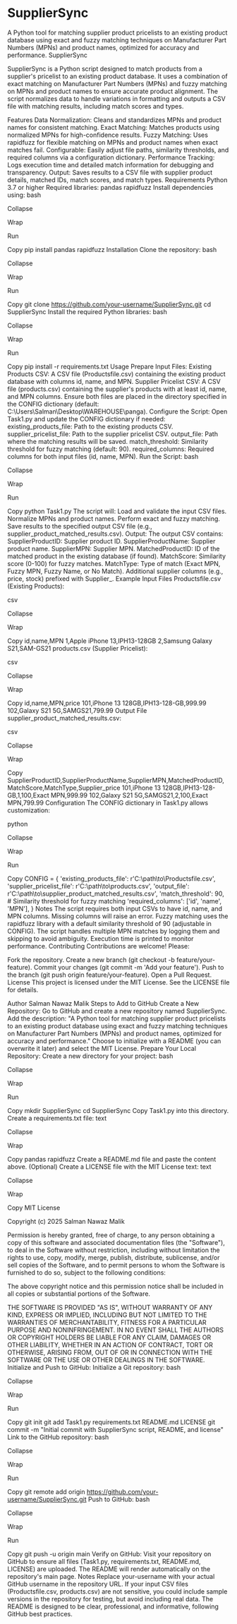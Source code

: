 # SupplierSync
A Python tool for matching supplier product pricelists to an existing product database using exact and fuzzy matching techniques on Manufacturer Part Numbers (MPNs) and product names, optimized for accuracy and performance.
SupplierSync




SupplierSync is a Python script designed to match products from a supplier's pricelist to an existing product database. It uses a combination of exact matching on Manufacturer Part Numbers (MPNs) and fuzzy matching on MPNs and product names to ensure accurate product alignment. The script normalizes data to handle variations in formatting and outputs a CSV file with matching results, including match scores and types.

Features
Data Normalization: Cleans and standardizes MPNs and product names for consistent matching.
Exact Matching: Matches products using normalized MPNs for high-confidence results.
Fuzzy Matching: Uses rapidfuzz for flexible matching on MPNs and product names when exact matches fail.
Configurable: Easily adjust file paths, similarity thresholds, and required columns via a configuration dictionary.
Performance Tracking: Logs execution time and detailed match information for debugging and transparency.
Output: Saves results to a CSV file with supplier product details, matched IDs, match scores, and match types.
Requirements
Python 3.7 or higher
Required libraries:
pandas
rapidfuzz
Install dependencies using:
bash

Collapse

Wrap

Run

Copy
pip install pandas rapidfuzz
Installation
Clone the repository:
bash

Collapse

Wrap

Run

Copy
git clone https://github.com/your-username/SupplierSync.git
cd SupplierSync
Install the required Python libraries:
bash

Collapse

Wrap

Run

Copy
pip install -r requirements.txt
Usage
Prepare Input Files:
Existing Products CSV: A CSV file (Productsfile.csv) containing the existing product database with columns id, name, and MPN.
Supplier Pricelist CSV: A CSV file (products.csv) containing the supplier's products with at least id, name, and MPN columns.
Ensure both files are placed in the directory specified in the CONFIG dictionary (default: C:\Users\Salman\Desktop\WAREHOUSE\panga\).
Configure the Script:
Open Task1.py and update the CONFIG dictionary if needed:
existing_products_file: Path to the existing products CSV.
supplier_pricelist_file: Path to the supplier pricelist CSV.
output_file: Path where the matching results will be saved.
match_threshold: Similarity threshold for fuzzy matching (default: 90).
required_columns: Required columns for both input files (id, name, MPN).
Run the Script:
bash

Collapse

Wrap

Run

Copy
python Task1.py
The script will:
Load and validate the input CSV files.
Normalize MPNs and product names.
Perform exact and fuzzy matching.
Save results to the specified output CSV file (e.g., supplier_product_matched_results.csv).
Output:
The output CSV contains:
SupplierProductID: Supplier product ID.
SupplierProductName: Supplier product name.
SupplierMPN: Supplier MPN.
MatchedProductID: ID of the matched product in the existing database (if found).
MatchScore: Similarity score (0-100) for fuzzy matches.
MatchType: Type of match (Exact MPN, Fuzzy MPN, Fuzzy Name, or No Match).
Additional supplier columns (e.g., price, stock) prefixed with Supplier_.
Example
Input Files
Productsfile.csv (Existing Products):

csv

Collapse

Wrap

Copy
id,name,MPN
1,Apple iPhone 13,IPH13-128GB
2,Samsung Galaxy S21,SAM-GS21
products.csv (Supplier Pricelist):

csv

Collapse

Wrap

Copy
id,name,MPN,price
101,iPhone 13 128GB,IPH13-128-GB,999.99
102,Galaxy S21 5G,SAMGS21,799.99
Output File
supplier_product_matched_results.csv:

csv

Collapse

Wrap

Copy
SupplierProductID,SupplierProductName,SupplierMPN,MatchedProductID,MatchScore,MatchType,Supplier_price
101,iPhone 13 128GB,IPH13-128-GB,1,100,Exact MPN,999.99
102,Galaxy S21 5G,SAMGS21,2,100,Exact MPN,799.99
Configuration
The CONFIG dictionary in Task1.py allows customization:

python

Collapse

Wrap

Run

Copy
CONFIG = {
    'existing_products_file': r'C:\path\to\Productsfile.csv',
    'supplier_pricelist_file': r'C:\path\to\products.csv',
    'output_file': r'C:\path\to\supplier_product_matched_results.csv',
    'match_threshold': 90,  # Similarity threshold for fuzzy matching
    'required_columns': ['id', 'name', 'MPN'],
}
Notes
The script requires both input CSVs to have id, name, and MPN columns. Missing columns will raise an error.
Fuzzy matching uses the rapidfuzz library with a default similarity threshold of 90 (adjustable in CONFIG).
The script handles multiple MPN matches by logging them and skipping to avoid ambiguity.
Execution time is printed to monitor performance.
Contributing
Contributions are welcome! Please:

Fork the repository.
Create a new branch (git checkout -b feature/your-feature).
Commit your changes (git commit -m 'Add your feature').
Push to the branch (git push origin feature/your-feature).
Open a Pull Request.
License
This project is licensed under the MIT License. See the LICENSE file for details.

Author
Salman Nawaz Malik
Steps to Add to GitHub
Create a New Repository:
Go to GitHub and create a new repository named SupplierSync.
Add the description: "A Python tool for matching supplier product pricelists to an existing product database using exact and fuzzy matching techniques on Manufacturer Part Numbers (MPNs) and product names, optimized for accuracy and performance."
Choose to initialize with a README (you can overwrite it later) and select the MIT License.
Prepare Your Local Repository:
Create a new directory for your project:
bash

Collapse

Wrap

Run

Copy
mkdir SupplierSync
cd SupplierSync
Copy Task1.py into this directory.
Create a requirements.txt file:
text

Collapse

Wrap

Copy
pandas
rapidfuzz
Create a README.md file and paste the content above.
(Optional) Create a LICENSE file with the MIT License text:
text

Collapse

Wrap

Copy
MIT License

Copyright (c) 2025 Salman Nawaz Malik

Permission is hereby granted, free of charge, to any person obtaining a copy
of this software and associated documentation files (the "Software"), to deal
in the Software without restriction, including without limitation the rights
to use, copy, modify, merge, publish, distribute, sublicense, and/or sell
copies of the Software, and to permit persons to whom the Software is
furnished to do so, subject to the following conditions:

The above copyright notice and this permission notice shall be included in all
copies or substantial portions of the Software.

THE SOFTWARE IS PROVIDED "AS IS", WITHOUT WARRANTY OF ANY KIND, EXPRESS OR
IMPLIED, INCLUDING BUT NOT LIMITED TO THE WARRANTIES OF MERCHANTABILITY,
FITNESS FOR A PARTICULAR PURPOSE AND NONINFRINGEMENT. IN NO EVENT SHALL THE
AUTHORS OR COPYRIGHT HOLDERS BE LIABLE FOR ANY CLAIM, DAMAGES OR OTHER
LIABILITY, WHETHER IN AN ACTION OF CONTRACT, TORT OR OTHERWISE, ARISING FROM,
OUT OF OR IN CONNECTION WITH THE SOFTWARE OR THE USE OR OTHER DEALINGS IN THE
SOFTWARE.
Initialize and Push to GitHub:
Initialize a Git repository:
bash

Collapse

Wrap

Run

Copy
git init
git add Task1.py requirements.txt README.md LICENSE
git commit -m "Initial commit with SupplierSync script, README, and license"
Link to the GitHub repository:
bash

Collapse

Wrap

Run

Copy
git remote add origin https://github.com/your-username/SupplierSync.git
Push to GitHub:
bash

Collapse

Wrap

Run

Copy
git push -u origin main
Verify on GitHub:
Visit your repository on GitHub to ensure all files (Task1.py, requirements.txt, README.md, LICENSE) are uploaded.
The README will render automatically on the repository's main page.
Notes
Replace your-username with your actual GitHub username in the repository URL.
If your input CSV files (Productsfile.csv, products.csv) are not sensitive, you could include sample versions in the repository for testing, but avoid including real data.
The README is designed to be clear, professional, and informative, following GitHub best practices.
